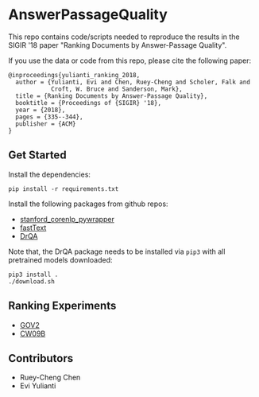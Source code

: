 # AnswerPassageQuality

This repo contains code/scripts needed to reproduce the results in the SIGIR
'18 paper "Ranking Documents by Answer-Passage Quality".

If you use the data or code from this repo, please cite the following paper:
```
@inproceedings{yulianti_ranking_2018,
  author = {Yulianti, Evi and Chen, Ruey-Cheng and Scholer, Falk and
            Croft, W. Bruce and Sanderson, Mark},
  title = {Ranking Documents by Answer-Passage Quality},
  booktitle = {Proceedings of {SIGIR} '18},
  year = {2018},
  pages = {335--344},
  publisher = {ACM}
} 
```

## Get Started ##

Install the dependencies:

    pip install -r requirements.txt

Install the following packages from github repos:

* [stanford_corenlp_pywrapper](https://github.com/brendano/stanford_corenlp_pywrapper)
* [fastText](https://github.com/facebookresearch/fastText)
* [DrQA](https://github.com/facebookresearch/DrQA)

Note that, the DrQA package needs to be installed via `pip3` with all pretrained models downloaded:

    pip3 install .
    ./download.sh
    
## Ranking Experiments ##

* [GOV2](experiments/GOV2)
* [CW09B](experiments/CW09B)

## Contributors ##

* Ruey-Cheng Chen
* Evi Yulianti
